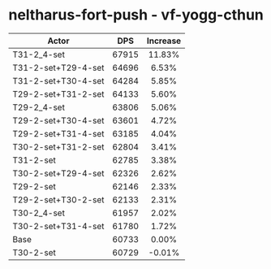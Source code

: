 # neltharus-fort-push - vf-yogg-cthun
| Actor | DPS | Increase |
|---|:---:|:---:|
|T31-2_4-set|67915|11.83%|
|T31-2-set+T29-4-set|64696|6.53%|
|T31-2-set+T30-4-set|64284|5.85%|
|T29-2-set+T31-2-set|64133|5.60%|
|T29-2_4-set|63806|5.06%|
|T29-2-set+T30-4-set|63601|4.72%|
|T29-2-set+T31-4-set|63185|4.04%|
|T30-2-set+T31-2-set|62804|3.41%|
|T31-2-set|62785|3.38%|
|T30-2-set+T29-4-set|62326|2.62%|
|T29-2-set|62146|2.33%|
|T29-2-set+T30-2-set|62133|2.31%|
|T30-2_4-set|61957|2.02%|
|T30-2-set+T31-4-set|61780|1.72%|
|Base|60733|0.00%|
|T30-2-set|60729|-0.01%|
